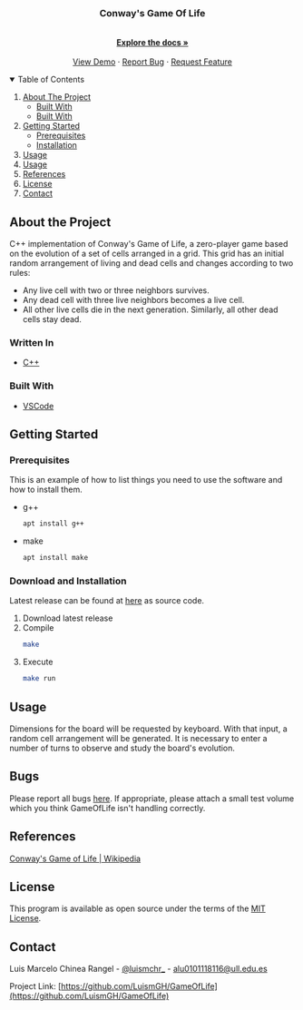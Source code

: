 <br />
<p align="center">
  <h3 align="center">Conway's Game Of Life</h3>

  <p align="center">
    <br />
    <a href="https://github.com/LuismGH/GameOfLife"><strong>Explore the docs »</strong></a>
    <br />
    <br />
    <a href="https://github.com/LuismGH/GameOfLife">View Demo</a>
    ·
    <a href="https://github.com/LuismGH/GameOfLife/issues">Report Bug</a>
    ·
    <a href="https://github.com/LuismGH/GameOfLife/issues">Request Feature</a>
  </p>
</p>

<details open="open">
  <summary>Table of Contents</summary>
  <ol>
    <li>
      <a href="#about-the-project">About The Project</a>
      <ul>
        <li><a href="#written-in">Built With</a></li>
        <li><a href="#built-with">Built With</a></li>
      </ul>
    </li>
    <li>
      <a href="#getting-started">Getting Started</a>
      <ul>
        <li><a href="#prerequisites">Prerequisites</a></li>
        <li><a href="#download-and-installation">Installation</a></li>
      </ul>
    </li>
    <li><a href="#usage">Usage</a></li>
    <li><a href="#bugs">Usage</a></li>
    <li><a href="#references">References</a></li>
    <li><a href="#license">License</a></li>
    <li><a href="#contact">Contact</a></li>
  </ol>
</details>

## About the Project

C++ implementation of Conway's Game of Life, a zero-player game based on the evolution of a set of cells arranged in a grid. This grid has an initial random arrangement of living and dead cells and changes according to two rules:

- Any live cell with two or three neighbors survives.
- Any dead cell with three live neighbors becomes a live cell.
- All other live cells die in the next generation. Similarly, all other dead cells stay dead.

### Written In

* [C++](https://www.cplusplus.com/)

### Built With

* [VSCode](https://code.visualstudio.com/)

## Getting Started

### Prerequisites

This is an example of how to list things you need to use the software and how to install them.
* g++
  ```sh
  apt install g++
  ```
* make
  ```sh
  apt install make
  ```

### Download and Installation

Latest release can be found at [here](https://github.com/LuismGH/GameOfLife/releases) as source code.

1. Download latest release
2. Compile
   ```sh
   make
   ```
3. Execute
   ```sh
   make run
   ```

## Usage

Dimensions for the board will be requested by keyboard. With that input, a random cell arrangement will be generated. It is necessary to enter a number of turns to observe and study the board's evolution.

## Bugs

Please report all bugs [here](https://github.com/LuismGH/GameOfLife/issues). If appropriate, please attach a small test volume which you think GameOfLife isn't handling correctly.

## References

[Conway's Game of Life | Wikipedia](https://en.wikipedia.org/wiki/Conway%27s_Game_of_Life)

## License

This program is available as open source under the terms of the [MIT License](https://opensource.org/licenses/MIT).

## Contact

Luis Marcelo Chinea Rangel - [@luismchr_](https://twitter.com/luismchr_) - alu0101118116@ull.edu.es

Project Link: [https://github.com/LuismGH/GameOfLife](https://github.com/LuismGH/GameOfLife)
